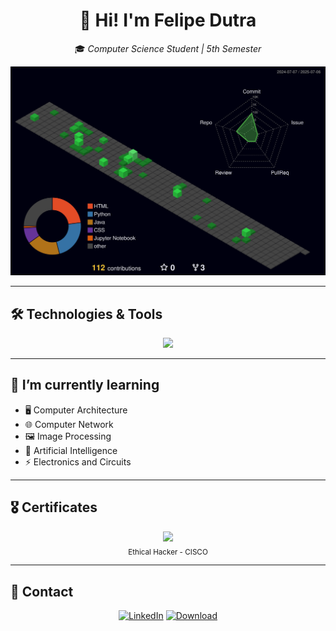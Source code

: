 <div align="center">

# 👋 Hi! I'm **Felipe Dutra**

🎓 *Computer Science Student | 5th Semester*

![3D Contributions](./profile-3d-contrib/profile-night-green.svg)

</div>

---

## 🛠️ Technologies & Tools

<div align="center">
<a href="https://skillicons.dev"   >
  <img src="https://skillicons.dev/icons?i=python,django,flask,fastapi,java,c,cpp,postgres,docker,javascript,css,html,react,git,aws" />
</a>
</div>

---

## 🌱 I’m currently learning

- 🖥️ Computer Architecture  
- 🌐 Computer Network  
- 🖼️ Image Processing  
- 🤖 Artificial Intelligence  
- ⚡ Electronics and Circuits  

---

## 🎖️ Certificates

<div align="center">

<img src="https://github.com/dutra-felipe/dutra-felipe/assets/127852691/15ebf263-8aad-4f49-bb5b-b8649b34fe69" width="100"/>

<br>
<sub>Ethical Hacker - CISCO </sub>

</div>

---

## 💬 Contact

<div align="center">

[![LinkedIn](https://img.shields.io/badge/LinkedIn-0077B5?style=for-the-badge&logo=linkedin&logoColor=white)](https://www.linkedin.com/in/felipepdutra/)
[![Download](https://img.shields.io/badge/CV-Download-brightgreen?style=for-the-badge&logo=google-drive&logoColor=white)](./cv-new.pdf)

</div>
